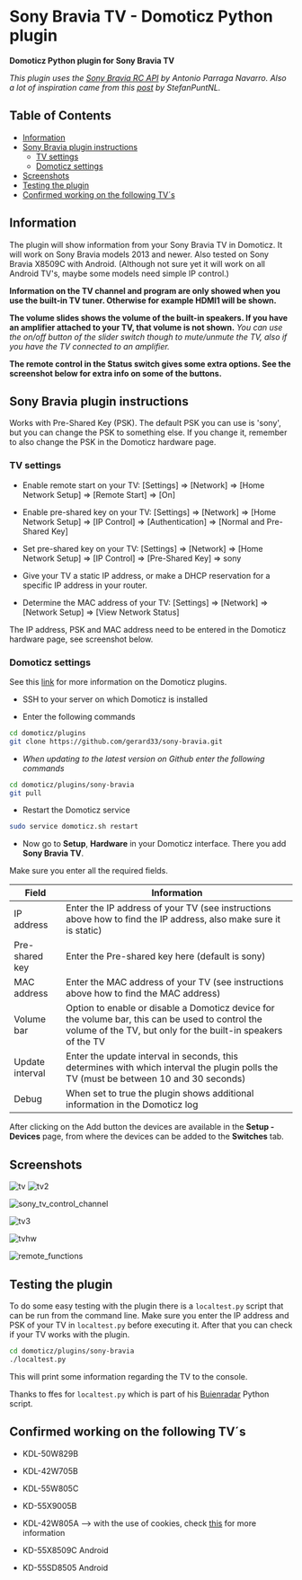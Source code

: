 # Sony Bravia TV - Domoticz Python plugin
**Domoticz Python plugin for Sony Bravia TV**

*This plugin uses the [Sony Bravia RC API](https://github.com/aparraga/braviarc) by Antonio Parraga Navarro.
Also a lot of inspiration came from this [post](http://www.domoticz.com/forum/viewtopic.php?f=61&t=8301) by StefanPuntNL.*

## Table of Contents
- [Information](#information)
- [Sony Bravia plugin instructions](#sony-bravia-plugin-instructions)
  - [TV settings](#tv-settings)
  - [Domoticz settings](#domoticz-settings)
- [Screenshots](#screenshots)
- [Testing the plugin](#testing-the-plugin)
- [Confirmed working on the following TV´s](#confirmed-working-on-the-following-tvs)

## Information
The plugin will show information from your Sony Bravia TV in Domoticz.
It will work on Sony Bravia models 2013 and newer. Also tested on Sony Bravia X8509C with Android.
(Although not sure yet it will work on all Android TV's, maybe some models need simple IP control.)

**Information on the TV channel and program are only showed when you use the built-in TV tuner. Otherwise for example HDMI1 will be shown.**

**The volume slides shows the volume of the built-in speakers. If you have an amplifier attached to your TV, that volume is not shown.**
*You can use the on/off button of the slider switch though to mute/unmute the TV, also if you have the TV connected to an amplifier.*

**The remote control in the Status switch gives some extra options. See the screenshot below for extra info on some of the buttons.**

## Sony Bravia plugin instructions
Works with Pre-Shared Key (PSK). The default PSK you can use is 'sony', but you can change the PSK to something else. If you change it, remember to also change the PSK in the Domoticz hardware page.

### TV settings
* Enable remote start on your TV: [Settings] => [Network] => [Home Network Setup] => [Remote Start] => [On]

* Enable pre-shared key on your TV: [Settings] => [Network] => [Home Network Setup] => [IP Control] => [Authentication] => [Normal and Pre-Shared Key]

* Set pre-shared key on your TV: [Settings] => [Network] => [Home Network Setup] => [IP Control] => [Pre-Shared Key] => sony

* Give your TV a static IP address, or make a DHCP reservation for a specific IP address in your router.

* Determine the MAC address of your TV: [Settings] => [Network] => [Network Setup] => [View Network Status]

The IP address, PSK and MAC address need to be entered in the Domoticz hardware page, see screenshot below.

### Domoticz settings
See this [link](https://www.domoticz.com/wiki/Using_Python_plugins) for more information on the Domoticz plugins.
* SSH to your server on which Domoticz is installed

* Enter the following commands
```bash
cd domoticz/plugins
git clone https://github.com/gerard33/sony-bravia.git
```
  * *When updating to the latest version on Github enter the following commands*
  ```bash
  cd domoticz/plugins/sony-bravia
  git pull
  ```

* Restart the Domoticz service
```bash
sudo service domoticz.sh restart
```

* Now go to **Setup**, **Hardware** in your Domoticz interface. There you add
**Sony Bravia TV**.

Make sure you enter all the required fields.

| Field | Information|
| ----- | ---------- |
| IP address | Enter the IP address of your TV (see instructions above how to find the IP address, also make sure it is static) |
| Pre-shared key | Enter the Pre-shared key here (default is sony) |
| MAC address | Enter the MAC address of your TV (see instructions above how to find the MAC address) |
| Volume bar | Option to enable or disable a Domoticz device for the volume bar, this can be used to control the volume of the TV, but only for the built-in speakers of the TV |
| Update interval | Enter the update interval in seconds, this determines with which interval the plugin polls the TV (must be between 10 and 30 seconds) |
| Debug | When set to true the plugin shows additional information in the Domoticz log |

After clicking on the Add button the devices are available in the **Setup - Devices** page, from where the devices can be added to the **Switches** tab.

## Screenshots
![tv](https://cloud.githubusercontent.com/assets/11230573/25202175/bc1c9db8-2554-11e7-9a0f-39d182c700f5.png)
![tv2](https://cloud.githubusercontent.com/assets/11230573/25202176/bc332e0c-2554-11e7-821d-bd76c58f7bf1.png)

![sony_tv_control_channel](https://cloud.githubusercontent.com/assets/11230573/25483849/d0a9b4c4-2b57-11e7-9875-193567029e3b.png)

![tv3](https://cloud.githubusercontent.com/assets/11230573/25202177/bc3f921e-2554-11e7-842c-96c863f210dc.png)

![tvhw](https://cloud.githubusercontent.com/assets/11230573/25202178/bcfb2998-2554-11e7-80ec-9b2e85ee59f4.png)

![remote_functions](https://cloud.githubusercontent.com/assets/11230573/25874696/faddb72a-3513-11e7-9a43-f658de2eec4c.png)

## Testing the plugin
To do some easy testing with the plugin there is a `localtest.py` script that can be run from the command line.
Make sure you enter the IP address and PSK of your TV in `localtest.py` before executing it.
After that you can check if your TV works with the plugin.

```bash
cd domoticz/plugins/sony-bravia
./localtest.py
```

This will print some information regarding the TV to the console.

Thanks to ffes for `localtest.py` which is part of his [Buienradar](https://github.com/ffes/domoticz-buienradar) Python script.

## Confirmed working on the following TV´s
* KDL-50W829B

* KDL-42W705B

* KDL-55W805C

* KD-55X9005B

* KDL-42W805A --> with the use of cookies, check [this](http://www.domoticz.com/forum/viewtopic.php?f=65&t=16910&p=128866#p128866) for more information

* KD-55X8509C Android

* KD-55SD8505 Android
